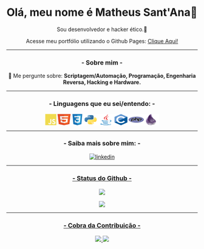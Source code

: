 <h1 align="center">Olá, meu nome é Matheus Sant'Ana👋</h1>
<p align="center">Sou desenvolvedor e hacker ético.👾</p>
<p align="center">Acesse meu portfólio utilizando o Github Pages: <a href="https://d34uthy.github.io" target="_blank">Clique Aqui!</a></p>

---
<h3 align="center">- Sobre mim -</h3>

<p align="center">💬 Me pergunte sobre: <strong>Scriptagem/Automação, Programação, Engenharia Reversa, Hacking e Hardware.</strong></p>

---

<h3 align="center">- Linguagens que eu sei/entendo: -</h3>
<p align="center"><img align="center" alt="Js" heigth="20" width="30" src="https://raw.githubusercontent.com/devicons/devicon/master/icons/javascript/javascript-plain.svg"><img align="center" alt="HTML" height="30" width="40" src="https://raw.githubusercontent.com/devicons/devicon/master/icons/html5/html5-original.svg"><img align="center" alt="CSS" height="30" src="https://raw.githubusercontent.com/devicons/devicon/master/icons/css3/css3-original.svg"><img align="center" alt="Jav" height="30" width="40" src="https://raw.githubusercontent.com/devicons/devicon/master/icons/python/python-original.svg"><img align="center" alt="Py" height="30" width="40" src="https://raw.githubusercontent.com/devicons/devicon/master/icons/java/java-original.svg"><img align="center" alt="C" height="30" width="40" src="https://raw.githubusercontent.com/devicons/devicon/master/icons/c/c-original.svg"><img align="center" alt="php" height="30" width="40" src="https://raw.githubusercontent.com/devicons/devicon/master/icons/php/php-original.svg"><img align="center" alt="elixir" height="30" width="40" src="https://raw.githubusercontent.com/devicons/devicon/master/icons/elixir/elixir-original.svg"></p>

---

<h3 align="center">- Saiba mais sobre mim: -</h3>

<p align="center"> <a href="https>//www.linkedin.com/in/santana-matheus" target="_blank" rel="noreferrer"> <img src="https://img.shields.io/badge/LinkedIn-0077B5?style=for-the-badge&logo=linkedin&logoColor=white" alt="linkedin"/>

---

<h3 align="center">- Status do Github -</h3>

<p align="center"><img align="center" src="https://github-readme-stats.vercel.app/api?username=d34uthy&show_icons=true&theme=highcontrast"></p>
<p align="center"><img align="center" src="https://github-readme-stats.vercel.app/api/top-langs/?username=d34uthy&layout=pie&theme=highcontrast"></p>

---

<h3 align="center">- Cobra da Contribuição -</h3>

<p align="center">
    <img src="https://github.com/dekrypted/dekrypted/blob/output/github-contribution-grid-snake.svg#gh-light-mode-only">
    <img src="https://github.com/dekrypted/dekrypted/blob/output/github-contribution-grid-snake-dark.svg#gh-dark-mode-only">
</p>
